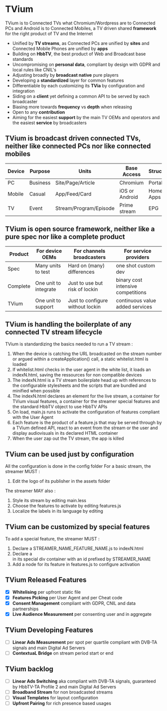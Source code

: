 # TVium
TVium is to Connected TVs what Chromium/Wordpress are to Connected PCs and Android is to Connected Mobiles, a TV driven shared **framework** for the right product of TV and the Internet
* Unified by **TV streams**, as Connected PCs are unified by **sites** and Connected Mobile Phones are unified by **apps**
* Building on **HbbTV**, the best product of Web and Broadcast base standards
* Uncompromising on **personal data**, compliant by design with GDPR and local rules like CNIL's 
* Adjusting broadly by **broadcast native** pure players  
* Developing a **standardized** layer for common features
* Differentiable by each customizing its **TVia** by configuration and integration
* Siding on a **client** yet defining a common API to be served by each broadcaster
* Biasing more towards **frequency** vs **depth** when releasing
* Open to any **contribution** 
* Aiming for the easiest **support** by the main TV OEMs and operators and the easiest **service** by broadcasters

## TVium is broadcast driven connected TVs, neither like connected PCs nor like connected mobiles

| Device  | Purpose | Units                | Base Access  | Structure | Prime Discovery | Second discovery |    
| --------| ------- |----------------------|---------|---------|-----------------|------------|
| PC      | Business| Site/Page/Article    | Chromium | Portal  | Links           | Search     |
| Mobile  | Casual  | App/Feed/Card        | iOS or Android     | Home Apps    | Store           | Feed       |
| TV      | Event   | Stream/Program/Episode  | Prime stream | EPG    | Remote Zapping     | ?       |

## TVium is open source framework, neither like a pure spec nor like a complete product

| Product | For device OEMs | For channels broadcasters | For service providers | 
|---------|---------------------------|---------------------------------|--------------------|
| Spec    | Many units to test | Hard on (many) differences    | one shot custom dev |
| Complete | One unit to integrate | Just to use but risk of lockin | binary cost intensive competitions |
| TVium | One unit to support | Just to configure without lockin | continuous value added services |

## TVium is handling the boilerplate of any connected TV stream lifecycle
TVium is standardizing the basics needed to run a TV stream :
1. When the device is catching the URL broadcasted on the stream number or argued within a createApplication() call, a static whitelist.html is loaded
2. If whitelist.html checks in the user agent in the white list, it loads an indexN.html, saving the ressources for non compatible devices
3. The indexN.html is a TV stream boilerplate head up with references to the configurable stylesheets and the scripts that are bundled and minified when possible
4. The indexN.html declares an element for the live stream, a container for TVium visual features, a container for the streamer special features and the standard HbbTV object to use HbbTV APIs
5. On load, main.js runs to activate the configuration of features compliant with the User Agent
6. Each feature is the product of a feature.js that may be served through by a TVium defined API, react to an event from the stream or the user and display audiovisuals in its declared HTML container
7. When the user zap out the TV stream, the app is killed

## TVium can be used just by configuration
All the configuration is done in the config folder 
For a basic stream, the streamer MUST : 
1. Edit the logo of its publisher in the assets folder

The streamer MAY also : 
1. Style its stream by editing main.less
2. Choose the features to activate by editing features.js
3. Localize the labels in its language by editing 

## TVium can be customized by special features
To add a special feature, the streamer MUST :
1. Declare a STREAMER_NAME_FEATURE_NAME.js to indexN.html
2. Declare a <div> in its special div container with an id prefixed by STREAMER_NAME
3. Add a node for its feature in features.js to configure activation

## TVium Released Features
- [x] **Whitelising** per upfront static file
- [x] **Features Picking** per User Agent and per Cheat code
- [x] **Consent Management** compliant with GDPR, CNIL and data partnerships 
- [x] **Live Audience Measurement** per consenting user and in aggregate

## TVium Developing Features
- [ ] **Linear Ads Measurement** per spot per quartile compliant with DVB-TA signals and main Digital Ad Servers
- [ ] **ContextuaL Bridge** on stream period start or end

## TVium backlog
- [ ] **Linear Ads Switching** aka compliant with DVB-TA signals, guaranteed by HbbTV-TA Profile 2 and main Digital Ad Servers
- [ ] **Broadband Stream** for non broadcasted streams 
- [ ] **Visual Templates** for layout configuration
- [ ] **Upfront Pairing** for rich presence based usages
